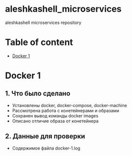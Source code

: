 # aleshkashell_microservices
aleshkashell microservices repository

# Table of content
- [Docker 1](#docker-1)

# Docker 1

## 1. Что было сделано
- Установлены docker, docker-compose, docker-machine
- Рассмотрена работа с конетейнерами и образами
- Сохранен вывод команды docker images
- Описано отличие образа от конетейнера

## 2. Данные для проверки
- Содержимое файла docker-1.log